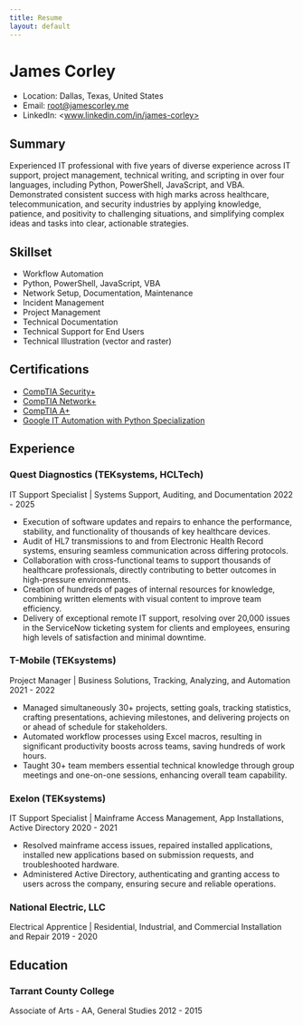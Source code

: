 ```yaml
---
title: Resume
layout: default
---
```


# James Corley
- Location: Dallas, Texas, United States
- Email: <root@jamescorley.me>
- LinkedIn: <www.linkedin.com/in/james-corley>


## Summary
Experienced IT professional with five years of diverse experience across IT support, project management, technical writing, and scripting in over four languages, including Python, PowerShell, JavaScript, and VBA.
Demonstrated consistent success with high marks across healthcare, telecommunication, and security industries by applying knowledge, patience, and positivity to challenging situations, and simplifying complex ideas and tasks into clear, actionable strategies.


## Skillset
-	Workflow Automation
-	Python, PowerShell, JavaScript, VBA
-	Network Setup, Documentation, Maintenance
-	Incident Management
-	Project Management 
-	Technical Documentation
-	Technical Support for End Users
-	Technical Illustration (vector and raster)


## Certifications

- [CompTIA Security+](https://www.credly.com/badges/47d534fd-e89e-4dba-891d-da92322f2db3/public_url)
- [CompTIA Network+](https://www.credly.com/badges/0ca62ad1-8db8-46d6-a911-7e6dab1bce3c/public_url)
- [CompTIA A+](https://www.credly.com/badges/24168033-9a5f-46e5-8bc6-75892a3346af/public_url)
- [Google IT Automation with Python Specialization](https://www.credly.com/badges/eba78de3-07b4-4c1d-8fc6-8d60fd306c13/public_url)


## Experience

### Quest Diagnostics (TEKsystems, HCLTech)

IT Support Specialist | Systems Support, Auditing, and Documentation
2022 - 2025

- Execution of software updates and repairs to enhance the performance, stability, and functionality of thousands of key healthcare devices.
- Audit of HL7 transmissions to and from Electronic Health Record systems, ensuring seamless communication across differing protocols.
- Collaboration with cross-functional teams to support thousands of healthcare professionals, directly contributing to better outcomes in high-pressure environments.
- Creation of hundreds of pages of internal resources for knowledge, combining written elements with visual content to improve team efficiency.
- Delivery of exceptional remote IT support, resolving over 20,000 issues in the ServiceNow ticketing system for clients and employees, ensuring high levels of satisfaction and minimal downtime. 


### T-Mobile (TEKsystems)

Project Manager | Business Solutions, Tracking, Analyzing, and Automation
2021 - 2022

- Managed simultaneously 30+ projects, setting goals, tracking statistics, crafting presentations, achieving milestones, and delivering projects on or ahead of schedule for stakeholders.
- Automated workflow processes using Excel macros, resulting in significant productivity boosts across teams, saving hundreds of work hours.
- Taught 30+ team members essential technical knowledge through group meetings and one-on-one sessions, enhancing overall team capability.


### Exelon (TEKsystems)

IT Support Specialist | Mainframe Access Management, App Installations, Active Directory
2020 - 2021

- Resolved mainframe access issues, repaired installed applications, installed new applications based on submission requests, and troubleshooted hardware.
- Administered Active Directory, authenticating and granting access to users across the company, ensuring secure and reliable operations.


### National Electric, LLC

Electrical Apprentice | Residential, Industrial, and Commercial Installation and Repair
2019 - 2020


## Education

### Tarrant County College

Associate of Arts - AA, General Studies
2012 - 2015
